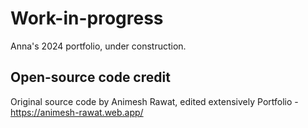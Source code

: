 # Work-in-progress
Anna's 2024 portfolio, under construction.


## Open-source code credit
Original source code by Animesh Rawat, edited extensively
Portfolio - https://animesh-rawat.web.app/ 
